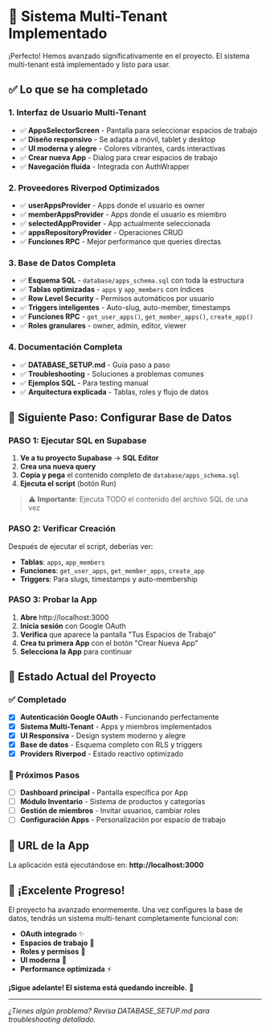 # 🎉 Sistema Multi-Tenant Implementado

¡Perfecto! Hemos avanzado significativamente en el proyecto. El sistema multi-tenant está implementado y listo para usar.

## ✅ Lo que se ha completado

### 1. **Interfaz de Usuario Multi-Tenant**
- ✅ **AppsSelectorScreen** - Pantalla para seleccionar espacios de trabajo
- ✅ **Diseño responsivo** - Se adapta a móvil, tablet y desktop
- ✅ **UI moderna y alegre** - Colores vibrantes, cards interactivas
- ✅ **Crear nueva App** - Dialog para crear espacios de trabajo
- ✅ **Navegación fluida** - Integrada con AuthWrapper

### 2. **Proveedores Riverpod Optimizados**
- ✅ **userAppsProvider** - Apps donde el usuario es owner
- ✅ **memberAppsProvider** - Apps donde el usuario es miembro
- ✅ **selectedAppProvider** - App actualmente seleccionada
- ✅ **appsRepositoryProvider** - Operaciones CRUD
- ✅ **Funciones RPC** - Mejor performance que queries directas

### 3. **Base de Datos Completa**
- ✅ **Esquema SQL** - `database/apps_schema.sql` con toda la estructura
- ✅ **Tablas optimizadas** - `apps` y `app_members` con índices
- ✅ **Row Level Security** - Permisos automáticos por usuario
- ✅ **Triggers inteligentes** - Auto-slug, auto-member, timestamps
- ✅ **Funciones RPC** - `get_user_apps()`, `get_member_apps()`, `create_app()`
- ✅ **Roles granulares** - owner, admin, editor, viewer

### 4. **Documentación Completa**
- ✅ **DATABASE_SETUP.md** - Guía paso a paso
- ✅ **Troubleshooting** - Soluciones a problemas comunes
- ✅ **Ejemplos SQL** - Para testing manual
- ✅ **Arquitectura explicada** - Tablas, roles y flujo de datos

## 🚀 Siguiente Paso: Configurar Base de Datos

### PASO 1: Ejecutar SQL en Supabase

1. **Ve a tu proyecto Supabase** → **SQL Editor**
2. **Crea una nueva query**
3. **Copia y pega** el contenido completo de `database/apps_schema.sql`
4. **Ejecuta el script** (botón Run)

> ⚠️ **Importante**: Ejecuta TODO el contenido del archivo SQL de una vez

### PASO 2: Verificar Creación

Después de ejecutar el script, deberías ver:

- **Tablas**: `apps`, `app_members`
- **Funciones**: `get_user_apps`, `get_member_apps`, `create_app`
- **Triggers**: Para slugs, timestamps y auto-membership

### PASO 3: Probar la App

1. **Abre** http://localhost:3000
2. **Inicia sesión** con Google OAuth
3. **Verifica** que aparece la pantalla "Tus Espacios de Trabajo"
4. **Crea tu primera App** con el botón "Crear Nueva App"
5. **Selecciona la App** para continuar

## 🎯 Estado Actual del Proyecto

### ✅ Completado
- [x] **Autenticación Google OAuth** - Funcionando perfectamente
- [x] **Sistema Multi-Tenant** - Apps y miembros implementados
- [x] **UI Responsiva** - Design system moderno y alegre
- [x] **Base de datos** - Esquema completo con RLS y triggers
- [x] **Providers Riverpod** - Estado reactivo optimizado

### 🔄 Próximos Pasos
- [ ] **Dashboard principal** - Pantalla específica por App
- [ ] **Módulo Inventario** - Sistema de productos y categorías
- [ ] **Gestión de miembros** - Invitar usuarios, cambiar roles
- [ ] **Configuración Apps** - Personalización por espacio de trabajo

## 📱 URL de la App

La aplicación está ejecutándose en:
**http://localhost:3000**

## 🎊 ¡Excelente Progreso!

El proyecto ha avanzado enormemente. Una vez configures la base de datos, tendrás un sistema multi-tenant completamente funcional con:

- **OAuth integrado** ✨
- **Espacios de trabajo** 🏢
- **Roles y permisos** 🔐
- **UI moderna** 🎨
- **Performance optimizada** ⚡

**¡Sigue adelante! El sistema está quedando increíble.** 🚀

---

*¿Tienes algún problema? Revisa DATABASE_SETUP.md para troubleshooting detallado.*